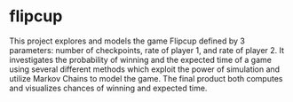 # flipcup
This project explores and models the game Flipcup defined by 3 parameters: number of checkpoints, rate of player 1, and rate of player 2. It investigates the probability of winning and the expected time of a game using several different methods which exploit the power of simulation and utilize Markov Chains to model the game. The final product both computes and visualizes chances of winning and expected time. 
